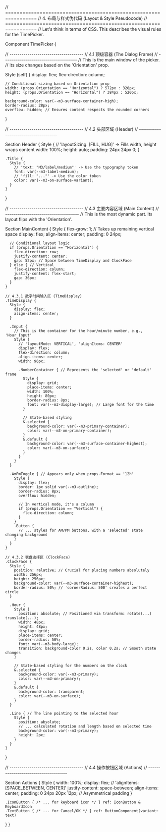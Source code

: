 // =================================================================
// 4. 布局与样式伪代码 (Layout & Style Pseudocode)
// =================================================================
// Let's think in terms of CSS. This describes the visual rules for the TimePicker.

Component TimePicker {

  // -------------------------------------
  // 4.1 顶级容器 (The Dialog Frame)
  // -------------------------------------
  // This is the main window of the picker.
  // Its size changes based on the 'Orientation' prop.
  
  Style (self) {
    display: flex;
    flex-direction: column;
    
    // Conditional sizing based on Orientation prop
    width: (props.Orientation == "Horizontal") ? 572px : 328px;
    height: (props.Orientation == "Horizontal") ? 384px : 520px;
    
    background-color: var(--m3-surface-container-high);
    border-radius: 28px;
    overflow: hidden; // Ensures content respects the rounded corners
  }

  // -------------------------------------
  // 4.2 头部区域 (Header)
  // -------------------------------------

  Section Header {
    Style {
      // 'layoutSizing: [FILL, HUG]' -> Fills width, height wraps content
      width: 100%; 
      height: auto;
      padding: 24px 24px 0;
    }
    
    .Title {
      Style {
        // 'text: "M3/label/medium"' -> Use the typography token
        font: var(--m3-label-medium); 
        // 'fill: "..."' -> Use the color token
        color: var(--m3-on-surface-variant);
      }
    }
  }

  // -------------------------------------
  // 4.3 主要内容区域 (Main Content)
  // -------------------------------------
  // This is the most dynamic part. Its layout flips with the 'Orientation'.

  Section MainContent {
    Style {
      flex-grow: 1; // Takes up remaining vertical space
      display: flex;
      align-items: center;
      padding: 0 24px;
      
      // Conditional layout logic
      if (props.Orientation == "Horizontal") {
        flex-direction: row;
        justify-content: center;
        gap: 52px; // Space between TimeDisplay and ClockFace
      } else { // Vertical
        flex-direction: column;
        justify-content: flex-start;
        gap: 36px;
      }
    }

    // 4.3.1 数字时间输入区 (TimeDisplay)
    .TimeDisplay {
      Style {
        display: flex;
        align-items: center;
      }
      
      .Input {
        // This is the container for the hour/minute number, e.g., 'Hour_Input'
        Style {
          // 'layoutMode: VERTICAL', 'alignItems: CENTER'
          display: flex;
          flex-direction: column;
          align-items: center;
          width: 96px;
          
          .NumberContainer { // Represents the 'selected' or 'default' frame
            Style {
              display: grid;
              place-items: center;
              width: 100%;
              height: 80px;
              border-radius: 8px;
              font: var(--m3-display-large); // Large font for the time
            }
            
            // State-based styling
            &.selected {
              background-color: var(--m3-primary-container);
              color: var(--m3-on-primary-container);
            }
            &.default {
              background-color: var(--m3-surface-container-highest);
              color: var(--m3-on-surface);
            }
          }
        }
      }
      
      .AmPmToggle { // Appears only when props.Format == '12h'
        Style {
          display: flex;
          border: 1px solid var(--m3-outline);
          border-radius: 8px;
          overflow: hidden;
          
          // In vertical mode, it's a column
          if (props.Orientation == "Vertical") {
            flex-direction: column;
          }
        }
        .Button {
          // ... styles for AM/PM buttons, with a 'selected' state changing background
        }
      }
    }

    // 4.3.2 表盘选择区 (ClockFace)
    .ClockFace {
      Style {
        position: relative; // Crucial for placing numbers absolutely
        width: 256px;
        height: 256px;
        background-color: var(--m3-surface-container-highest);
        border-radius: 50%; // 'cornerRadius: 500' creates a perfect circle
      }
      
      .Hour {
        Style {
          position: absolute; // Positioned via transform: rotate(...) translate(...);
          width: 48px;
          height: 48px;
          display: grid;
          place-items: center;
          border-radius: 50%;
          font: var(--m3-body-large);
          transition: background-color 0.2s, color 0.2s; // Smooth state changes
        }
        
        // State-based styling for the numbers on the clock
        &.selected {
          background-color: var(--m3-primary);
          color: var(--m3-on-primary);
        }
        &.default {
          background-color: transparent;
          color: var(--m3-on-surface);
        }
      }
      
      .Line { // The line pointing to the selected hour
        Style {
          position: absolute;
          // ... calculated rotation and length based on selected time
          background-color: var(--m3-primary);
          height: 2px;
        }
      }
    }
  }

  // -------------------------------------
  // 4.4 操作按钮区域 (Actions)
  // -------------------------------------
  
  Section Actions {
    Style {
      width: 100%;
      display: flex;
      // 'alignItems: [SPACE_BETWEEN, CENTER]'
      justify-content: space-between;
      align-items: center;
      padding: 0 24px 20px 12px; // Asymmetrical padding
    }
    
    .IconButton { /* ... for keyboard icon */ } ref: IconButton & KeyboardIcon
    .TextButton { /* ... for Cancel/OK */ } ref: ButtonComponent(variant: text)
  }
}